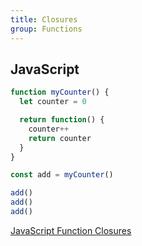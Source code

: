 ```yaml
---
title: Closures
group: Functions
---
```


## JavaScript
```js
function myCounter() {
  let counter = 0

  return function() {
    counter++
    return counter
  }
}

const add = myCounter()

add()
add()
add()
```

[JavaScript Function Closures](https://www.w3schools.com/js/js_function_closures.asp)
